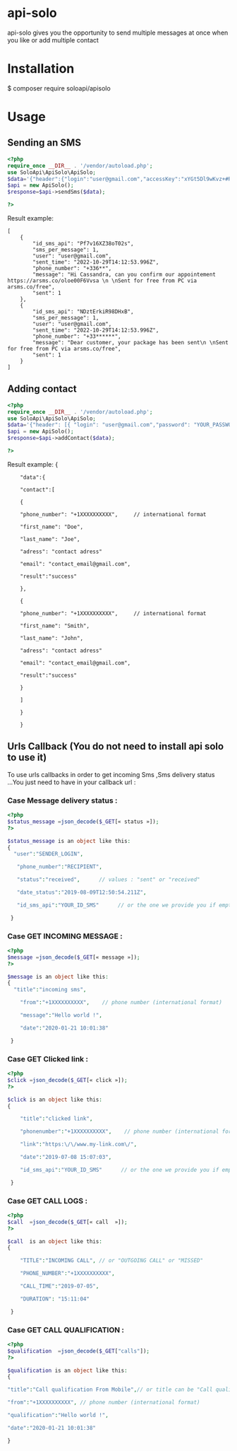  # api-solo
api-solo gives you the opportunity to send  multiple messages at once when you like or add multiple contact
# Installation
$ composer require soloapi/apisolo
# Usage
## Sending an SMS
``` php
<?php
require_once __DIR__ . '/vendor/autoload.php';
use SoloApi\ApiSolo\ApiSolo;
$data='{"header":{"login":"user@gmail.com","accessKey":"xYGt5Dl9wKvz+#RGGU!PjVB+KfiJAYnh%z4&","mode":"prod","priority":2},"messages":[{"phone_number":"+33*****","message":"Hi Cassandra, can you confirm our appointement?","url":"https://www.my-link.com","priorite": 1,"date_to_send":"2022-10-29 10:16:10"},{"phone_number":"+33*****","message":"Dear customer, your package has been sent","url":"","priorite": 1,"date_to_send":"2022-10-29 10:16:10"}]}';
$api = new ApiSolo();
$response=$api->sendSms($data);

?>
```
Result example:
```
[
    {
        "id_sms_api": "Pf7v16XZ38oT02s",
        "sms_per_message": 1,
        "user": "user@gmail.com",
        "sent_time": "2022-10-29T14:12:53.996Z",
        "phone_number": "+336**",
        "message": "Hi Cassandra, can you confirm our appointement https://arsms.co/oloe00F6Vvsa \n \nSent for free from PC via arsms.co/free",
        "sent": 1
    },
    {
        "id_sms_api": "NDztErkiR98DHxB",
        "sms_per_message": 1,
        "user": "user@gmail.com",
        "sent_time": "2022-10-29T14:12:53.996Z",
        "phone_number": "+33******",
        "message": "Dear customer, your package has been sent\n \nSent for free from PC via arsms.co/free",
        "sent": 1
    }
]
```
## Adding contact
``` php
<?php
require_once __DIR__ . '/vendor/autoload.php';
use SoloApi\ApiSolo\ApiSolo;
$data='{"header": [{ "login": "user@gmail.com","password": "YOUR_PASSWORD","api": true}], "contacts": [{ "phone_number": "+1XXXXXXXXXX", "first_name": "Doe","last_name": "Joe", "adress": "contact adress", "email": "contact_email@gmail.com", "country_code":"+XX" // Not in international format },{ "phone_number": "+1XXXXXXXXXX", "first_name": "Smith","last_name": "John","adress": "contact adress","email": "contact_email@gmail.com" }]}';
$api = new ApiSolo();
$response=$api->addContact($data);

?>
```
Result example:
 {  

        "data":{  

        "contact":[  

        {

        "phone_number": "+1XXXXXXXXXX",     // international format

        "first_name": "Doe",

        "last_name": "Joe",

        "adress": "contact adress"

        "email": "contact_email@gmail.com",

        "result":"success"

        },

        {

        "phone_number": "+1XXXXXXXXXX",     // international format

        "first_name": "Smith",

        "last_name": "John",

        "adress": "contact adress"

        "email": "contact_email@gmail.com",

        "result":"success"

        }

        ]

        }

        }
  
## Urls Callback (You do not need to install api solo to use it)
To use urls callbacks in order to get incoming Sms ,Sms delivery status ...You just need to have in your callback url :
### Case Message delivery status :
```php
<?php
$status_message =json_decode($_GET[« status »]);
?>

$status_message is an object like this:
{
  "user":"SENDER_LOGIN",

   "phone_number":"RECIPIENT",

   "status":"received",      // values : "sent" or "received"

   "date_status":"2019-08-09T12:50:54.211Z",

   "id_sms_api":"YOUR_ID_SMS"      // or the one we provide you if empty when sending

 }
 ```
### Case GET INCOMING MESSAGE :
```php
<?php
$message =json_decode($_GET[« message »]);
?>

$message is an object like this:
{
  "title":"incoming sms",

    "from":"+1XXXXXXXXXX",    // phone number (international format)

    "message":"Hello world !",

    "date":"2020-01-21 10:01:38"

 }
 ```
 ### Case GET Clicked link :
```php
<?php
$click =json_decode($_GET[« click »]);
?>

$click is an object like this:
{  

    "title":"clicked link",

    "phonenumber":"+1XXXXXXXXXX",    // phone number (international format)

    "link":"https:\/\/www.my-link.com\/",

    "date":"2019-07-08 15:07:03",

    "id_sms_api":"YOUR_ID_SMS"      // or the one we provide you if empty when sending

 }
 ```
  ### Case GET CALL LOGS :
```php
<?php
$call  =json_decode($_GET[« call  »]);
?>

$call  is an object like this:
{  

    "TITLE":"INCOMING CALL", // or "OUTGOING CALL" or "MISSED"

    "PHONE_NUMBER":"+1XXXXXXXXXX",

    "CALL_TIME":"2019-07-05",

    "DURATION": "15:11:04"

 }
 ```
   ### Case GET CALL QUALIFICATION :
```php
<?php
$qualification  =json_decode($_GET["calls"]);
?>

$qualification is an object like this:
{

"title":"Call qualification From Mobile",// or title can be "Call qualification From Interface"

"from":"+1XXXXXXXXXX", // phone number (international format)

"qualification":"Hello world !",

"date":"2020-01-21 10:01:38"

}
 ```
